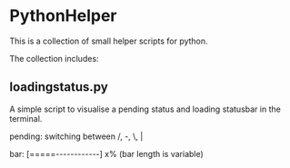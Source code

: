 # PythonHelper
This is a collection of small helper scripts for python.

The collection includes:

## loadingstatus.py ##

A simple script to visualise a pending status and loading statusbar in the terminal.

pending: switching between /, -, \\, | 

bar: [=====------------] x% (bar length is variable) 
